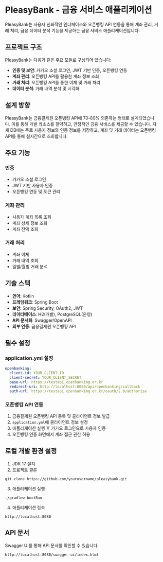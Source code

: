 # PleasyBank - 금융 서비스 애플리케이션

PleasyBank는 사용자 친화적인 인터페이스와 오픈뱅킹 API 연동을 통해 계좌 관리, 거래 처리, 금융 데이터 분석 기능을 제공하는 금융 서비스 애플리케이션입니다.

## 프로젝트 구조

PleasyBank는 다음과 같은 주요 모듈로 구성되어 있습니다:

- **인증 및 보안**: 카카오 소셜 로그인, JWT 기반 인증, 오픈뱅킹 연동
- **계좌 관리**: 오픈뱅킹 API를 활용한 계좌 정보 조회
- **거래 처리**: 오픈뱅킹 API를 통한 이체 및 거래 처리
- **데이터 분석**: 거래 내역 분석 및 시각화

## 설계 방향

PleasyBank는 금융결제원 오픈뱅킹 API에 70-80% 의존하는 형태로 설계되었습니다. 이를 통해 개발 리소스를 절약하고, 안정적인 금융 서비스를 제공할 수 있습니다. 자체 DB에는 주로 사용자 정보와 인증 정보를 저장하고, 계좌 및 거래 데이터는 오픈뱅킹 API를 통해 실시간으로 조회합니다.

## 주요 기능

### 인증
- 카카오 소셜 로그인
- JWT 기반 사용자 인증
- 오픈뱅킹 연동 및 토큰 관리

### 계좌 관리
- 사용자 계좌 목록 조회
- 계좌 상세 정보 조회
- 계좌 잔액 조회

### 거래 처리
- 계좌 이체
- 거래 내역 조회
- 일별/월별 거래 분석

## 기술 스택

- **언어**: Kotlin
- **프레임워크**: Spring Boot
- **보안**: Spring Security, OAuth2, JWT
- **데이터베이스**: H2(개발), PostgreSQL(운영)
- **API 문서화**: Swagger/OpenAPI
- **외부 연동**: 금융결제원 오픈뱅킹 API

## 필수 설정

### application.yml 설정
```yaml
openbanking:
  client-id: YOUR_CLIENT_ID
  client-secret: YOUR_CLIENT_SECRET
  base-url: https://testapi.openbanking.or.kr
  redirect-uri: http://localhost:8080/api/openbanking/callback
  auth-url: https://testapi.openbanking.or.kr/oauth/2.0/authorize
```

### 오픈뱅킹 API 연동
1. 금융결제원 오픈뱅킹 API 등록 및 클라이언트 정보 발급
2. `application.yml`에 클라이언트 정보 설정
3. 애플리케이션 실행 후 카카오 로그인으로 사용자 인증
4. 오픈뱅킹 인증 화면에서 계좌 접근 권한 허용

## 로컬 개발 환경 설정

1. JDK 17 설치
2. 프로젝트 클론
```
git clone https://github.com/yourusername/pleasybank.git
```
3. 애플리케이션 실행
```
./gradlew bootRun
```
4. 애플리케이션 접속
```
http://localhost:8080
```

## API 문서
Swagger UI를 통해 API 문서를 확인할 수 있습니다.
```
http://localhost:8080/swagger-ui/index.html
``` 